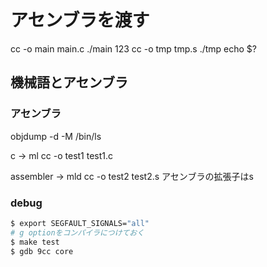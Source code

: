 # アセンブラを渡す
cc -o main main.c
./main 123
cc -o tmp tmp.s
./tmp
echo $?

## 機械語とアセンブラ
### アセンブラ
objdump -d -M /bin/ls

c -> ml
cc -o test1 test1.c

assembler -> mld
cc -o test2 test2.s
アセンブラの拡張子はs

### debug
```bash
$ export SEGFAULT_SIGNALS="all"
# g optionをコンパイラにつけておく
$ make test
$ gdb 9cc core
```